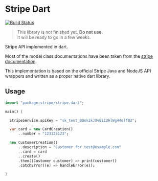 # Stripe Dart

[![Build Status](https://drone.io/github.com/enyo/stripe-dart/status.png)](https://drone.io/github.com/enyo/stripe-dart/latest)

> This library is not finished yet. **Do not use.**  
> It will be ready to go in a few weeks.

Stripe API implemented in dart.

Most of the model class documentations have been taken from the
[stripe documentation](https://stripe.com/docs).

This implementation is based on the official Stripe Java and NodeJS API wrappers
and written as a proper native dart library.


## Usage

```dart
import "package:stripe/stripe.dart";

main() {

  StripeService.apiKey = "sk_test_BQokikJOvBiI2HlWgH4olfQ2";

  var card = new CardCreation()
      ..number = "123123123";

  new CustomerCreation()
      ..description = "Customer for test@example.com"
      ..card = card
      ..create()
      .then((Customer customer) => print(customer))
      .catchError((e) => handleError(e));

}
```
